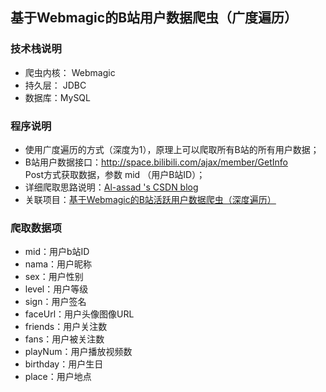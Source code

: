 ## 基于Webmagic的B站用户数据爬虫（广度遍历）

### 技术栈说明  
* 爬虫内核： <a herf="http://www.http://webmagic.io/" >Webmagic</a>  
* 持久层： JDBC  
* 数据库：MySQL  

### 程序说明
* 使用广度遍历的方式（深度为1），原理上可以爬取所有B站的所有用户数据；  
* B站用户数据接口：http://space.bilibili.com/ajax/member/GetInfo   
Post方式获取数据，参数 mid （用户B站ID）；  
* 详细爬取思路说明：<a href="http://blog.csdn.net/al_assad/article/details/70217621">Al-assad 's CSDN blog</a>  
* 关联项目：<a href="https://github.com/Al-assad/Spider-bilibiliUser-active">基于Webmagic的B站活跃用户数据爬虫（深度遍历）</a>

### 爬取数据项
* mid：用户b站ID  
* nama：用户昵称  
* sex：用户性别  
* level：用户等级  
* sign：用户签名  
* faceUrl：用户头像图像URL  
* friends：用户关注数  
* fans：用户被关注数  
* playNum：用户播放视频数  
* birthday：用户生日  
* place：用户地点  



